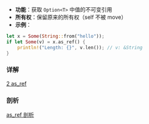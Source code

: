 
- **功能**：获取 `Option<T>` 中值的不可变引用
- **所有权**：保留原来的所有权（self 不被 move）
- **示例**：
```rust
let x = Some(String::from("hello"));
if let Some(v) = x.as_ref() {
    println!("Length: {}", v.len()); // v: &String
}
```

### 详解
[2 as_ref](../../自动解引用机制/2%20as_ref.md)
### 剖析
[as_ref 剖析](../../自动解引用机制/as_ref%20剖析.md)